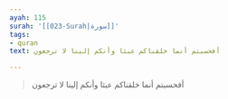 ```yaml
---
ayah: 115
surah: '[[023-Surah|سورة]]'
tags:
- quran
text: أفحسبتم أنما خلقناكم عبثا وأنكم إلينا لا ترجعون

---
```

> أفحسبتم أنما خلقناكم عبثا وأنكم إلينا لا ترجعون
